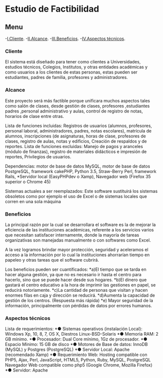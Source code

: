 

#                                              Estudio de Factibilidad
## Menu
-[I.Cliente](#Cliente).
-[II.Alcance](#Alcance).
-[III.Beneficios](#Beneficios).
-[IV.Aspectos técnicos](#Aspectos-técnicos).



### <a name="Cliente"></a>Cliente

El sistema está diseñado para tener como clientes a Universidades, estudios técnicos, Colegios, Institutos, y otras entidades académicas y como usuarios a los clientes de estas personas, estas pueden ser estudiantes, padres de familia, profesores y administradores.

### <a name="Alcance"></a>Alcance

Este proyecto será más  factible porque  unificara   muchos aspectos tales como  salón de clases, desde gestión de clases, profesores ,estudiantes padres ,personal  administrativo y aulas, control de registro de notas, horarios de clase entre otras.
  
Lista de funciones incluidas: Registros de usuarios (alumnos, profesores, personal laboral, administradores, padres, notas escolares),  matrícula  de alumnos, inscripciones (de asignaturas, horas de clase, profesores de clases, registro de aulas, notas y edificios, Creación de respaldos y de reportes. 
Lista de funciones excluidas: Manejo de pagos y aranceles (módulo de finanzas), registro de materiales didácticos  e impresión de reportes, Privilegios de usuarios.

Dependencias: motor de base de datos MySQL, motor de base de datos PostgreSQL, framework cakePHP, Python 3.5,  Straw-Berry Perl, framework Rails, *Servidor local (EasyPHPdev o Xamp), Navegador web (Firefox 35 superior o Chrome 45)

Sistemas actuales a ser reemplazados: Este software sustituirá los sistemas obsoletos como por ejemplo el uso de Excel o de sistemas locales que corren en una sola máquina 

### <a name="Beneficios"></a>Beneficios

La principal razón por la cual se desarrollara el software es la de mejorar la eficiencia de las instituciones académicas, referente a los servicios varios que necesitan satisfacer internamente, donde la mayoría de tareas organizativas son manejadas manualmente o con softwares como Excel.

A la vez logramos brindar mayor protección, seguridad y aceleramos el acceso a la información por lo cual la instituciones ahorrarían tiempo en papeleo y otras tareas que el software cubrirá. 

Los beneficios pueden ser cuantificados:
*a)El tiempo que se tarda en hacer alguna gestión, ya que no es necesario ir hasta el centro para hacerlo, sino que se puede hacer desde sus hogares.
*b)El dinero que gastará el centro educativo a la hora de imprimir las gestiones en papel, se reducirá notoriamente.
*c)La cantidad de personas que visitan y hacen enormes filas en caja y dirección se reducirá.
*d)Aumenta la capacidad de gestión de los centros. (Respuesta más rápida)
*e) Mayor seguridad de la información, principalmente con pérdidas de datos por errores humanos.   

### <a name="Aspectos-técnicos"></a>Aspectos técnicos

Lista de requerimientos:
*●	Sistemas operativos (instalación Local): Windows Xp, 10, 8, 7, OS X, Diestros Linux-BSD-Solaris 
*●	Memoria RAM: 2 GB mínimo. 
*●	Procesador: Dual Core mínimo, 1Gz de procesador. 
*●	Espacio Mínimo: 15 GB de disco 
*●	Motores de Base de datos: InnoDB (MySQL) y Postgres (PostgreSQL) 
*●	Servidor Local: Apache (recomendado Xamp)
*●	Requerimiento Web: Hosting compatible con PHP5, Ajax, Perl, JavaScript, HTML5, Python, Ruby, MySQL, PostgreSQL Navegador Web compatible como php5 (Google Chrome, Mozilla Firefox)
*●	Servidor: Apache





